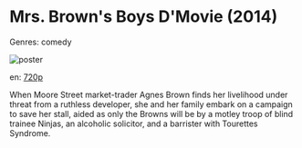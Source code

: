 # Mrs. Brown's Boys D'Movie (2014)

Genres: comedy

![poster](http://image.tmdb.org/t/p/w500/15iHEYmYJTie1NTE82tHOhiL60V.jpg)

en:
  [720p](magnet:?xt=urn:btih:CDB448FA6438C6BC82765547A51D8E553AD7F0B3&tr=udp://glotorrents.pw:6969/announce&tr=udp://tracker.opentrackr.org:1337/announce&tr=udp://torrent.gresille.org:80/announce&tr=udp://tracker.openbittorrent.com:80&tr=udp://tracker.coppersurfer.tk:6969&tr=udp://tracker.leechers-paradise.org:6969&tr=udp://p4p.arenabg.ch:1337&tr=udp://tracker.internetwarriors.net:1337)
  


When Moore Street market-trader Agnes Brown finds her livelihood under threat from a ruthless developer, she and her family embark on a campaign to save her stall, aided as only the Browns will be by a motley troop of blind trainee Ninjas, an alcoholic solicitor, and a barrister with Tourettes Syndrome.